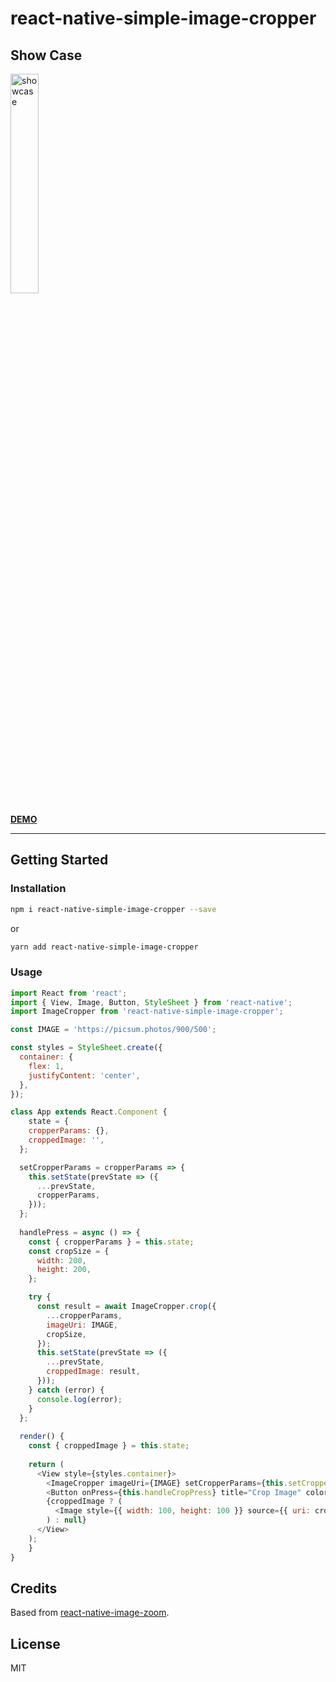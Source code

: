 # react-native-simple-image-cropper

## Show Case

<img src="https://raw.githubusercontent.com/barrsan/react-native-simple-image-cropper/master/showcase.gif" alt="showcase" width="30%">

**[DEMO](https://snack.expo.io/@barrsan/react-native-simple-image-cropper-demo)**

---

## Getting Started

### Installation

```bash
npm i react-native-simple-image-cropper --save
```

or

```bash
yarn add react-native-simple-image-cropper
```

### Usage

```javascript
import React from 'react';
import { View, Image, Button, StyleSheet } from 'react-native';
import ImageCropper from 'react-native-simple-image-cropper';

const IMAGE = 'https://picsum.photos/900/500';

const styles = StyleSheet.create({
  container: {
    flex: 1,
    justifyContent: 'center',
  },
});

class App extends React.Component {
	state = {
    cropperParams: {},
    croppedImage: '',
  };

  setCropperParams = cropperParams => {
    this.setState(prevState => ({
      ...prevState,
      cropperParams,
    }));
  };
  
  handlePress = async () => {
    const { cropperParams } = this.state;
    const cropSize = {
      width: 200,
      height: 200,
    };

    try {
      const result = await ImageCropper.crop({
        ...cropperParams,
        imageUri: IMAGE,
        cropSize,
      });
      this.setState(prevState => ({
        ...prevState,
        croppedImage: result,
      }));
    } catch (error) {
      console.log(error);
    }
  };
  
  render() {
    const { croppedImage } = this.state;
    
    return (
      <View style={styles.container}>
        <ImageCropper imageUri={IMAGE} setCropperParams={this.setCropperParams} />
        <Button onPress={this.handleCropPress} title="Crop Image" color="blue" />
        {croppedImage ? (
          <Image style={{ width: 100, height: 100 }} source={{ uri: croppedImage }} />
        ) : null}
      </View>
    );
	}
}
```

## Credits

Based from [react-native-image-zoom](https://github.com/ascoders/react-native-image-zoom).

## License

MIT
